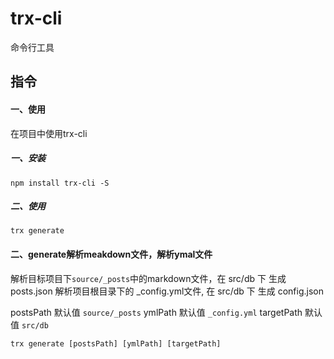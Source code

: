 # trx-cli
命令行工具

## 指令
#### 一、使用
在项目中使用trx-cli
##### 一、安装
`npm install trx-cli -S`
##### 二、使用
`trx generate`
#### 二、generate解析meakdown文件，解析ymal文件 

解析目标项目下`source/_posts`中的markdown文件，在 src/db 下 生成 posts.json
解析项目根目录下的 _config.yml文件, 在 src/db 下 生成 config.json

postsPath  默认值  `source/_posts`
ymlPath    默认值  `_config.yml`
targetPath 默认值  `src/db`
```shell
trx generate [postsPath] [ymlPath] [targetPath]
```
